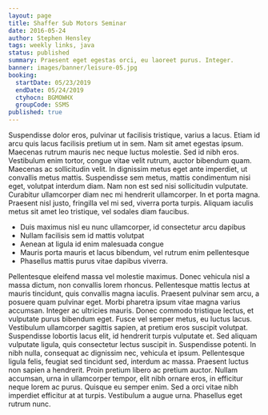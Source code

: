 ```yaml
---
layout: page
title: Shaffer Sub Motors Seminar
date: 2016-05-24
author: Stephen Hensley
tags: weekly links, java
status: published
summary: Praesent eget egestas orci, eu laoreet purus. Integer.
banner: images/banner/leisure-05.jpg
booking:
  startDate: 05/23/2019
  endDate: 05/24/2019
  ctyhocn: BGMOWHX
  groupCode: SSMS
published: true
---
```

Suspendisse dolor eros, pulvinar ut facilisis tristique, varius a lacus. Etiam id arcu quis lacus facilisis pretium ut in sem. Nam sit amet egestas ipsum. Maecenas rutrum mauris nec neque luctus molestie. Sed id nibh eros. Vestibulum enim tortor, congue vitae velit rutrum, auctor bibendum quam. Maecenas ac sollicitudin velit. In dignissim metus eget ante imperdiet, ut convallis metus mattis. Suspendisse sem metus, mattis condimentum nisi eget, volutpat interdum diam. Nam non est sed nisi sollicitudin vulputate. Curabitur ullamcorper diam nec mi hendrerit ullamcorper. In et porta magna. Praesent nisl justo, fringilla vel mi sed, viverra porta turpis. Aliquam iaculis metus sit amet leo tristique, vel sodales diam faucibus.

* Duis maximus nisl eu nunc ullamcorper, id consectetur arcu dapibus
* Nullam facilisis sem id mattis volutpat
* Aenean at ligula id enim malesuada congue
* Mauris porta mauris et lacus bibendum, vel rutrum enim pellentesque
* Phasellus mattis purus vitae dapibus viverra.

Pellentesque eleifend massa vel molestie maximus. Donec vehicula nisl a massa dictum, non convallis lorem rhoncus. Pellentesque mattis lectus at mauris tincidunt, quis convallis magna iaculis. Praesent pulvinar sem arcu, a posuere quam pulvinar eget. Morbi pharetra ipsum vitae magna varius accumsan. Integer ac ultricies mauris. Donec commodo tristique lectus, et vulputate purus bibendum eget.
Fusce vel semper metus, eu luctus lacus. Vestibulum ullamcorper sagittis sapien, at pretium eros suscipit volutpat. Suspendisse lobortis lacus elit, id hendrerit turpis vulputate et. Sed aliquam vulputate ligula, quis consectetur lectus suscipit in. Suspendisse potenti. In nibh nulla, consequat ac dignissim nec, vehicula et ipsum. Pellentesque ligula felis, feugiat sed tincidunt sed, interdum ac massa. Praesent luctus non sapien a hendrerit. Proin pretium libero ac pretium auctor. Nullam accumsan, urna in ullamcorper tempor, elit nibh ornare eros, in efficitur neque lorem ac purus. Quisque eu semper enim. Sed a orci vitae nibh imperdiet efficitur at at turpis. Vestibulum a augue urna. Phasellus eget rutrum nunc.
